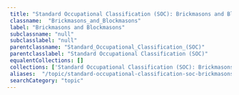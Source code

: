 ```yaml
--- 
 title: "Standard Occupational Classification (SOC): Brickmasons and Blockmasons" 
 classname:  "Brickmasons_and_Blockmasons" 
 label: "Brickmasons and Blockmasons" 
 subclassname: "null" 
 subclasslabel: "null" 
 parentclassname: "Standard_Occupational_Classification_(SOC)" 
 parentclasslabel: "Standard Occupational Classification (SOC)" 
 equalentCollections: [] 
 collections: ['Standard Occupational Classification (SOC): Brickmasons and Blockmasons']
 aliases:  "/topic/standard-occupational-classification-soc-brickmasons-and-blockmasons"  
 searchCategory: "topic" 
---
```

